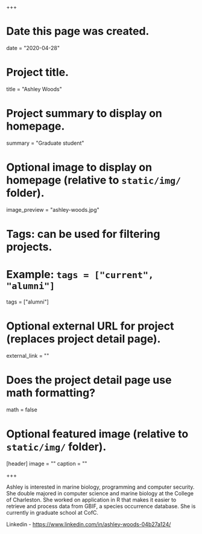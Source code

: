 +++
# Date this page was created.
date = "2020-04-28"

# Project title.
title = "Ashley Woods"

# Project summary to display on homepage.
summary = "Graduate student"

# Optional image to display on homepage (relative to `static/img/` folder).
image_preview = "ashley-woods.jpg"

# Tags: can be used for filtering projects.
# Example: `tags = ["current", "alumni"]`
tags = ["alumni"]

# Optional external URL for project (replaces project detail page).
external_link = ""

# Does the project detail page use math formatting?
math = false

# Optional featured image (relative to `static/img/` folder).
[header]
image = ""
caption = ""

+++

Ashley is interested in marine biology, programming and computer security. She
double majored in computer science and marine biology at the College of
Charleston. She worked on application in R that makes it easier to retrieve and
process data from GBIF, a species occurrence database. She is currently in
graduate school at CofC.

Linkedin - https://www.linkedin.com/in/ashley-woods-04b27a124/
